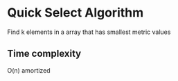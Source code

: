 # Quick Select Algorithm

Find k elements in a array that has smallest metric values

## Time complexity

O(n) amortized
